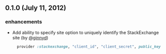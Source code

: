 ## 0.1.0 (July 11, 2012) ##

### enhancements
  * Add ability to specify site option to uniquely identify the StackExchange site (by [@ginnyd](https://github.com/ginnyd))

    ```ruby
      provider :stackexchange, "client_id", "client_secret", public_key: "key", site: 'stackoverflow'
    ```
